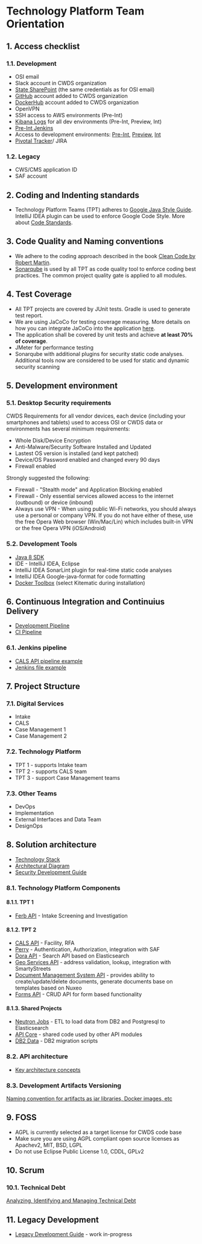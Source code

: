 # Technology Platform Team Orientation
## 1. Access checklist
### 1.1. Development
* OSI email
* Slack account in CWDS organization
* [State SharePoint](https://osicagov.sharepoint.com/_layouts/15/sharepoint.aspx) (the same credentials as for OSI email) 
* [GitHub](https://github.com/ca-cwds) account added to CWDS organization
* [DockerHub](https://hub.docker.com/u/cwds/dashboard/) account added to CWDS organization
* OpenVPN
* SSH access to AWS environments (Pre-Int) 
* [Kibana Logs](http://logs.cwds.io) for all dev environments (Pre-Int, Preview, Int) 
* [Pre-Int Jenkins](http://jenkins.mgmt.cwds.io:8080/login) 
* Access to development environments: [Pre-Int](web.preint.cwds.io), [Preview](preview.cwds.ca.gov), [Int](https://web.integration.cwds.io)
* [Pivotal Tracker](https://www.pivotaltracker.com/n/projects/2011319)/ JIRA
### 1.2. Legacy
* CWS/CMS application ID
* SAF account

## 2. Coding and Indenting standards
* Technology Platform Teams (TPT) adheres to [Google Java Style Guide](https://google.github.io/styleguide/javaguide.html). IntelliJ IDEA plugin can be used to enforce Google Code Style. More about [Code Standards](https://github.com/ca-cwds/API/wiki/Coding-Standards).
## 3. Code Quality and Naming conventions
* We adhere to the coding approach described in the book [Clean Code by Robert Martin](https://www.amazon.com/Clean-Code-Handbook-Software-Craftsmanship/dp/0132350882).
* [Sonarqube](http://sonar.dev.cwds.io:9000/projects/favorite) is used by all TPT as code quality tool to enforce coding best practices. The common project quality gate is applied to all modules.
## 4. Test Coverage
* All TPT projects are covered by JUnit tests. Gradle is used to generate test report.
* We are using JaCoCo for testing coverage measuring. More details on how you can integrate JaCoCo into the application [here](https://github.com/ca-cwds/cals-api/wiki/Code-Coverage-Approach).
* The application shall be covered by unit tests and achieve **at least 70% of coverage**. 
* JMeter for performance testing
* Sonarqube with additional plugins for security static code analyses. Additional tools now are considered to be used for static and dynamic security scanning
## 5. Development environment
### 5.1. Desktop Security requirements
CWDS Requirements for all vendor devices, each device (including your smartphones and tablets) used to access OSI or CWDS data or environments has several minimum requirements:

* Whole Disk/Device Encryption
* Anti-Malware/Security Software Installed and Updated
* Lastest OS version is installed (and kept patched)
* Device/OS Password enabled and changed every 90 days
* Firewall enabled

Strongly suggested the following:

* Firewall - "Stealth mode" and Application Blocking enabled
* Firewall -  Only essential services allowed access to the internet (outbound) or device (inbound)
* Always use VPN - When using public Wi-Fi networks, you should always use a personal or company VPN. If you do not have either of these, use the free Opera Web browser (Win/Mac/Lin) which includes built-in VPN or the free Opera VPN (iOS/Android)

### 5.2. Development Tools
* [Java 8 SDK](http://www.oracle.com/technetwork/java/javase/downloads/jdk8-downloads-2133151.html)
* IDE - IntelliJ IDEA, Eclipse
* IntelliJ IDEA SonarLint plugin for real-time static code analyses
* IntelliJ IDEA Google-java-format for code formatting
* [Docker Toolbox](https://www.docker.com/products/docker-toolbox) (select Kitematic during installation)

## 6. Continuous Integration and Continuius Delivery

* [Development Pipeline](https://osicagov.sharepoint.com/sites/projects/CWS-NS/releasemanagement/_layouts/15/WopiFrame.aspx?sourcedoc=%7Bbb79fd6b-acba-43a7-b20d-dcda49edcbbd%7D&action=interactivepreview)
* [CI Pipeline](https://osicagov.sharepoint.com/sites/projects/CWS-NS/releasemanagement/_layouts/15/WopiFrame.aspx?sourcedoc=%7B84c02331-aa50-40ba-a94e-d75b52d2dea1%7D&action=interactivepreview)

### 6.1. Jenkins pipeline
* [CALS API pipeline example](http://jenkins.dev.cwds.io:8080/job/cals-api/) 
* [Jenkins file example](https://github.com/ca-cwds/cals-api/blob/development/Jenkinsfile) 

## 7. Project Structure
### 7.1. Digital Services
* Intake 
* CALS 
* Case Management 1
* Case Management 2
### 7.2. Technology Platform
* TPT 1 - supports Intake team
* TPT 2 - supports CALS team
* TPT 3 - support Case Management teams
### 7.3. Other Teams
* DevOps
* Implementation
* External Interfaces and Data Team
* DesignOps 

## 8. Solution architecture
* [Technology Stack](https://osicagov.sharepoint.com/sites/projects/CWS-NS/TST/_layouts/15/WopiFrame.aspx?sourcedoc=%7Bebf49d9e-1dfe-4c92-b9d5-e3e975cac3f7%7D&action=default&slrid=6a4c299e-50a5-4000-89fb-29fb96add4ad)
* [Architectural Diagram](https://osicagov.sharepoint.com/sites/TechnologyPlatformTeam2/Shared%20Documents/Forms/AllItems.aspx?id=/sites/TechnologyPlatformTeam2/Shared%20Documents/Architecture/gateway.pdf&parent=/sites/TechnologyPlatformTeam2/Shared%20Documents/Architecture)
* [Security Development Guide](https://osicagov.sharepoint.com/sites/TechnologyPlatformTeam2/_layouts/15/WopiFrame.aspx?sourcedoc=%7BEB8E8C6A-481B-49E3-A855-09DA49CF976B%7D&file=CWDS%20API%20Security%20Developer%27s%20Guide.docx&action=default)
### 8.1. Technology Platform Components
#### 8.1.1. TPT 1
* [Ferb API](https://github.com/ca-cwds/API) - Intake Screening and Investigation
#### 8.1.2. TPT 2
* [CALS API](https://github.com/ca-cwds/cals-api) - Facility, RFA 
* [Perry](https://github.com/ca-cwds/perry) - Authentication, Authorization, integration with SAF
* [Dora API](https://github.com/ca-cwds/dora) - Search API based on Elasticsearch
* [Geo Services API](https://github.com/ca-cwds/geo-services-api) - address validation, lookup, integration with SmartyStreets
* [Document Management System API](https://github.com/ca-cwds/dms-api) - provides ability to create/update/delete documents, generate documents base on templates based on Nuxeo
* [Forms API](https://github.com/ca-cwds/forms-api) - CRUD API for form based functionality

#### 8.1.3. Shared Projects
* [Neutron Jobs](https://github.com/ca-cwds/jobs) - ETL to load data from DB2 and Postgresql to Elasticsearch
* [API Core](https://github.com/ca-cwds/api-core) - shared code used by other API modules
* [DB2 Data](https://github.com/ca-cwds/db2data) - DB2 migration scripts

### 8.2. API architecture
* [Key architecture concepts](https://github.com/ca-cwds/API/wiki/Architecture-and-Design----Changes-and-Elaborations)

### 8.3. Development Artifacts Versioning 
[Naming convention for artifacts as jar libraries, Docker images, etc](https://osicagov.sharepoint.com/sites/TechnologyPlatformTeam2/_layouts/15/WopiFrame.aspx?sourcedoc=%7B3282CF58-693B-4C9E-B2AF-CFFDA014F02A%7D&file=Artifacts%20Versioning.pptx&action=default&IsList=1&ListId=%7B23359B33-C3B6-481F-A33C-027B0A464AB5%7D&ListItemId=17)

## 9. FOSS
* AGPL is currently selected as a target license for CWDS code base
* Make sure you are using AGPL compliant open source licenses as Apachev2, MIT, BSD, LGPL
* Do not use Eclipse Public License 1.0, CDDL, GPLv2

## 10. Scrum
### 10.1. Technical Debt
[Analyzing, Identifying and Managing Technical Debt](https://osicagov.sharepoint.com/sites/projects/CWS-NS/Agile/_layouts/15/WopiFrame.aspx?sourcedoc=%7B0196183f-5a42-497a-8207-38ccfe86d58b%7D&action=default)

## 11. Legacy Development
* [Legacy Development Guide](https://osicagov.sharepoint.com/sites/TechnologyPlatformTeam2/_layouts/15/WopiFrame.aspx?sourcedoc=%7B7D553D6A-0A5B-4FEE-A2AE-CD6A8ED5D6F6%7D&file=Legacy%20Development%20Guide.docx&action=default&IsList=1&ListId=%7B23359B33-C3B6-481F-A33C-027B0A464AB5%7D&ListItemId=26) - work in-progress
